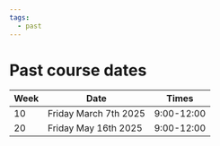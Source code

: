 ```yaml
---
tags:
  - past
---
```


# Past course dates

Week|Date                     |Times
----|-------------------------|-----------
10  |Friday March 7th 2025    |9:00-12:00
20  |Friday May 16th 2025     |9:00-12:00
